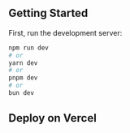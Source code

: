 ## Getting Started

First, run the development server:

```bash
npm run dev
# or
yarn dev
# or
pnpm dev
# or
bun dev
```

## Deploy on Vercel
